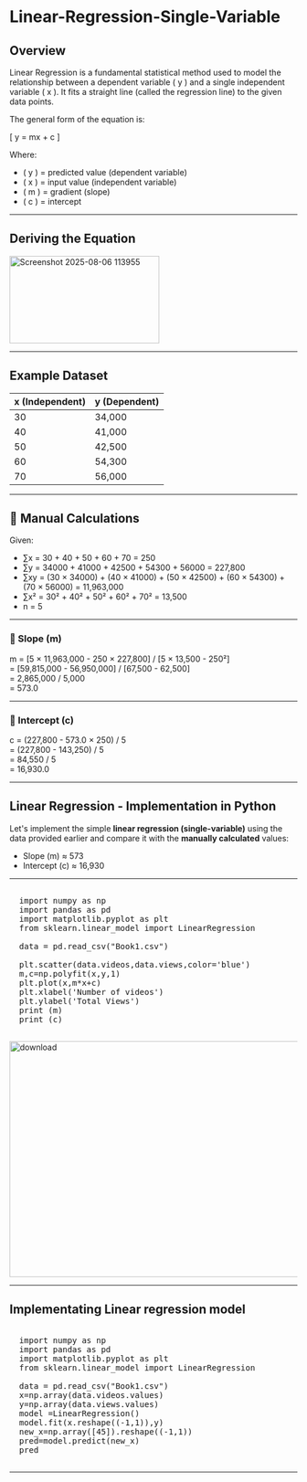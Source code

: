 # Linear-Regression-Single-Variable

## Overview

Linear Regression is a fundamental statistical method used to model the relationship between a dependent variable \( y \) and a single independent variable \( x \). It fits a straight line (called the regression line) to the given data points.

The general form of the equation is:

\[
y = mx + c
\]

Where:

- \( y \) = predicted value (dependent variable)  
- \( x \) = input value (independent variable)  
- \( m \) = gradient (slope)  
- \( c \) = intercept  

---

## Deriving the Equation


<img width="262" height="153" alt="Screenshot 2025-08-06 113955" src="https://github.com/user-attachments/assets/6cc86553-0232-4689-b968-7e7358ab4a8f" />

---

## Example Dataset

| x (Independent) | y (Dependent) |
|-----------------|---------------|
| 30              | 34,000        |
| 40              | 41,000        |
| 50              | 42,500        |
| 60              | 54,300        |
| 70              | 56,000        |

---

## 🧮 Manual Calculations

Given:
- ∑x = 30 + 40 + 50 + 60 + 70 = 250  
- ∑y = 34000 + 41000 + 42500 + 54300 + 56000 = 227,800  
- ∑xy = (30 × 34000) + (40 × 41000) + (50 × 42500) + (60 × 54300) + (70 × 56000) = 11,963,000  
- ∑x² = 30² + 40² + 50² + 60² + 70² = 13,500  
- n = 5  


---

### 📐 Slope (m)

m = [5 × 11,963,000 - 250 × 227,800] / [5 × 13,500 - 250²]  
= [59,815,000 - 56,950,000] / [67,500 - 62,500]  
= 2,865,000 / 5,000  
= 573.0


---

### 🧮 Intercept (c)

c = (227,800 - 573.0 × 250) / 5  
= (227,800 - 143,250) / 5  
= 84,550 / 5  
= 16,930.0

---

## Linear Regression - Implementation in Python

Let's implement the simple **linear regression (single-variable)** using the data provided earlier and compare it with the **manually calculated** values:

- Slope (m) ≈ 573  
- Intercept (c) ≈ 16,930

---
<pre lang="markdown"> 
  import numpy as np
  import pandas as pd 
  import matplotlib.pyplot as plt 
  from sklearn.linear_model import LinearRegression 
  
  data = pd.read_csv("Book1.csv") 
  
  plt.scatter(data.videos,data.views,color='blue')
  m,c=np.polyfit(x,y,1)
  plt.plot(x,m*x+c)
  plt.xlabel('Number of videos')
  plt.ylabel('Total Views')
  print (m)
  print (c)
   </pre>
  
<img width="569" height="413" alt="download" src="https://github.com/user-attachments/assets/d778a9fd-360e-43cd-af3e-f95a47c8c5f2" />

---

## Implementating Linear regression model
<pre lang="markdown"> 
  import numpy as np
  import pandas as pd 
  import matplotlib.pyplot as plt 
  from sklearn.linear_model import LinearRegression 
  
  data = pd.read_csv("Book1.csv") 
  x=np.array(data.videos.values)
  y=np.array(data.views.values)
  model =LinearRegression()
  model.fit(x.reshape((-1,1)),y)
  new_x=np.array([45]).reshape((-1,1))
  pred=model.predict(new_x)
  pred
   </pre>


---
